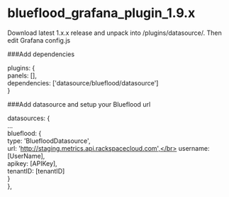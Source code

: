 # blueflood_grafana_plugin_1.9.x

Download latest 1.x.x release and unpack into <your grafana installation>/plugins/datasource/.
Then edit Grafana config.js

###Add dependencies</br>

plugins: { </br>
  panels: [],</br>
  dependencies: ['datasource/blueflood/datasource']</br>
}</br>

###Add datasource and setup your Blueflood url</br>

datasources: {</br>
  ...</br>
  blueflood: {</br>
    type: 'BluefloodDatasource',</br>
    url: 'http://staging.metrics.api.rackspacecloud.com',</br>
    username: [UserName],</br>
    apikey: [APIKey],</br>
    tenantID: [tenantID]</br>
  }</br>
  },</br>
